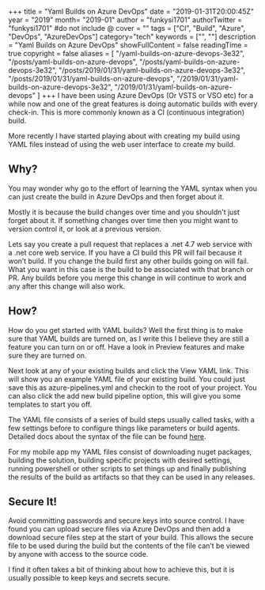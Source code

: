 +++
title = "Yaml Builds on Azure DevOps"
date = "2019-01-31T20:00:45Z"
year = "2019"
month= "2019-01"
author = "funkysi1701"
authorTwitter = "funkysi1701" #do not include @
cover = ""
tags = ["CI", "Build", "Azure", "DevOps", "AzureDevOps"]
category="tech"
keywords = ["", ""]
description = "Yaml Builds on Azure DevOps"
showFullContent = false
readingTime = true
copyright = false
aliases = [
    "/yaml-builds-on-azure-devops-3e32",
    "/posts/yaml-builds-on-azure-devops",
    "/posts/yaml-builds-on-azure-devops-3e32",
    "/posts/2019/01/31/yaml-builds-on-azure-devops-3e32",
    "/posts/2019/01/31/yaml-builds-on-azure-devops",
    "/2019/01/31/yaml-builds-on-azure-devops-3e32",
    "/2019/01/31/yaml-builds-on-azure-devops"
]
+++
I have been using Azure DevOps (Or VSTS or VSO etc) for a while now and one of the great features is doing automatic builds with every check-in. This is more commonly known as a CI (continuous integration) build.

More recently I have started playing about with creating my build using YAML files instead of using the web user interface to create my build.

## Why?

You may wonder why go to the effort of learning the YAML syntax when you can just create the build in Azure DevOps and then forget about it.

Mostly it is because the build changes over time and you shouldn’t just forget about it. If something changes over time then you might want to version control it, or look at a previous version.

Lets say you create a pull request that replaces a .net 4.7 web service with a .net core web service. If you have a CI build this PR will fail because it won’t build. If you change the build first any other builds going on will fail. What you want in this case is the build to be associated with that branch or PR. Any builds before you merge this change in will continue to work and any after this change will also work.

## How?

How do you get started with YAML builds? Well the first thing is to make sure that YAML builds are turned on, as I write this I believe they are still a feature you can turn on or off. Have a look in Preview features and make sure they are turned on.

Next look at any of your existing builds and click the View YAML link. This will show you an example YAML file of your existing build. You could just save this as azure-pipelines.yml and checkin to the root of your project. You can also click the add new build pipeline option, this will give you some templates to start you off.

The YAML file consists of a series of build steps usually called tasks, with a few settings before to configure things like parameters or build agents. Detailed docs about the syntax of the file can be found [here](https://docs.microsoft.com/en-us/azure/devops/pipelines/yaml-schema?view=azure-devops&tabs=schema).

For my mobile app my YAML files consist of downloading nuget packages, building the solution, building specific projects with desired settings, running powershell or other scripts to set things up and finally publishing the results of the build as artifacts so that they can be used in any releases.

## Secure It!

Avoid committing passwords and secure keys into source control. I have found you can upload secure files via Azure DevOps and then add a download secure files step at the start of your build. This allows the secure file to be used during the build but the contents of the file can’t be viewed by anyone with access to the source code.

I find it often takes a bit of thinking about how to achieve this, but it is usually possible to keep keys and secrets secure.